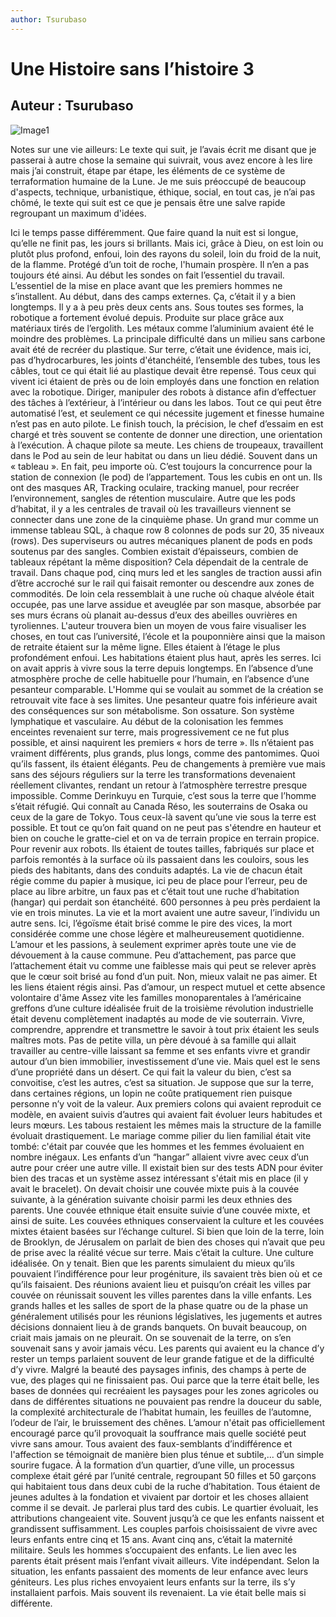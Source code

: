 ```yaml
---
author: Tsurubaso
---
```


# Une Histoire sans l’histoire 3
## Auteur : Tsurubaso

![Image1](/images/800400.png)


Notes sur une vie ailleurs:
 Le texte qui suit, je l’avais écrit me disant que je passerai à autre chose la semaine qui suivrait, vous avez encore à les lire mais j’ai construit, étape par étape, les éléments de ce système de terraformation humaine de la Lune.
Je me suis préoccupé de beaucoup d'aspects, technique, urbanistique, éthique, social, en tout cas, je n’ai pas chômé, le texte qui suit est ce que je pensais être une salve rapide regroupant un maximum d'idées.

Ici le temps passe différemment. Que faire quand la nuit est si longue, qu’elle ne finit pas, les jours si brillants. Mais ici, grâce à Dieu, on est loin ou plutôt plus profond, enfoui, loin des rayons du soleil, loin du froid de la nuit, de la flamme. Protégé d’un toit de roche, l'humain prospère.
 Il n’en a pas toujours été ainsi. Au début les sondes on fait l’essentiel du travail. L’essentiel de la mise en place avant que les premiers hommes ne s’installent. Au début, dans des camps externes. Ça, c’était il y a bien longtemps. Il y a à peu près deux cents ans.
Sous toutes ses formes, la robotique a fortement évolué depuis. Produite sur place grâce aux matériaux tirés de l’ergolith.  Les métaux comme l’aluminium avaient été le moindre des problèmes. La principale difficulté dans un milieu sans carbone avait été de recréer du plastique. Sur terre, c’était une évidence, mais ici, pas d’hydrocarbures, les joints d'étanchéité, l’ensemble des tubes, tous les câbles, tout ce qui était lié au plastique devait être repensé. 
Tous ceux qui vivent ici étaient de près ou de loin employés dans une fonction en relation avec la robotique. Diriger, manipuler des robots à distance afin d’effectuer des tâches à l’extérieur, à l’intérieur ou dans les labos. Tout ce qui peut être automatisé l’est, et seulement ce qui nécessite jugement et finesse humaine n’est pas en auto pilote. Le finish touch, la précision, le chef d’essaim en est chargé et très souvent se contente de donner une direction, une orientation à l’exécution. À chaque pilote sa meute. Les chiens de troupeaux, travaillent dans le Pod au sein de leur habitat ou dans un lieu dédié. Souvent dans un « tableau ». En fait, peu importe où.
C’est toujours la concurrence pour la station de connexion (le pod) de l’appartement. Tous les cubis en ont un. Ils ont des masques AR, Tracking oculaire, tracking manuel, pour recréer l’environnement, sangles de rétention musculaire. Autre que les pods d’habitat, il y a les centrales de travail où les travailleurs viennent se connecter dans une zone de la cinquième phase. Un grand mur comme un immense tableau SQL, à chaque row 8 colonnes de pods sur 20, 35 niveaux (rows). Des superviseurs ou autres mécaniques planent de pods en pods soutenus par des sangles. Combien existait d’épaisseurs, combien de tableaux répétant la même disposition?  Cela dépendait de la centrale de travail. Dans chaque pod, cinq murs led et les sangles de traction aussi afin d’être accroché sur le rail qui faisait remonter ou descendre aux zones de commodités.
De loin cela ressemblait à une ruche où chaque alvéole était occupée, pas une larve assidue et aveuglée par son masque, absorbée par ses murs écrans où planait au-dessus d’eux des abeilles ouvrières en tyroliennes.
L'auteur trouvera bien un moyen de vous faire visualiser les choses, en tout cas l’université, l’école et la pouponnière ainsi que la maison de retraite étaient sur la même ligne. Elles étaient à l’étage le plus profondément enfoui. Les habitations étaient plus haut, après les serres.
Ici on avait appris à vivre sous la terre depuis longtemps. En l’absence d’une atmosphère proche de celle habituelle pour l’humain, en l’absence d’une pesanteur comparable.
 L'Homme  qui se voulait au sommet de la création se retrouvait vite face à ses limites. Une pesanteur quatre fois inférieure avait des conséquences sur son métabolisme. Son ossature. Son système lymphatique et vasculaire. Au début de la colonisation les femmes enceintes revenaient sur terre, mais progressivement ce ne fut plus possible, et ainsi naquirent les premiers « hors de terre ». Ils n’étaient pas vraiment différents, plus grands, plus longs, comme des pantomimes.  Quoi qu’ils fassent, ils étaient élégants. Peu de changements à première vue mais sans des séjours réguliers sur la terre les transformations devenaient réellement clivantes, rendant un retour à l’atmosphère terrestre presque impossible.
Comme Derinkuyu en Turquie, c’est sous la terre que l’homme s’était réfugié.
Qui connaît au Canada Réso, les souterrains de Osaka ou ceux de la gare de Tokyo. Tous ceux-là savent qu’une vie sous la terre est possible. Et tout ce qu’on fait quand on ne peut pas s'étendre en hauteur et bien on couche le gratte-ciel et on va de terrain propice en terrain propice. 
Pour revenir aux robots. Ils étaient de toutes tailles, fabriqués sur place et parfois remontés à la surface où ils passaient dans les couloirs,  sous les pieds des habitants, dans des conduits adaptés. La vie de chacun était régie comme du papier à musique, ici peu de place pour l’erreur, peu de place au libre arbitre, un faux pas et c’était tout une ruche d’habitation (hangar) qui perdait son étanchéité. 600 personnes à peu près perdaient la vie en trois minutes. 
La vie et la mort avaient une autre saveur, l’individu un autre sens. Ici, l’égoïsme était brisé comme le pire des vices, la mort considérée comme une chose légère et malheureusement quotidienne.
L’amour et les passions, à seulement exprimer après toute une vie de dévouement à la cause commune. Peu d’attachement, pas parce que l’attachement était vu comme une faiblesse mais qui peut se relever après que le cœur soit brisé au fond d’un puit. Non, mieux valait ne pas aimer. Et les liens étaient régis ainsi. Pas d’amour, un respect mutuel et cette absence volontaire d'âme
Assez vite les familles monoparentales à l’américaine greffons d’une culture idéalisée fruit de la troisième révolution industrielle était devenu complètement inadaptés au mode de vie souterrain. Vivre, comprendre, apprendre et transmettre le savoir à tout prix étaient les seuls maîtres mots. Pas de petite villa, un père dévoué à sa famille qui allait travailler au centre-ville laissant sa femme et ses enfants vivre et grandir autour d’un bien immobilier, investissement d’une vie. Mais quel est le sens d’une propriété dans un désert. Ce qui fait la valeur du bien, c’est sa convoitise, c’est les autres, c’est sa situation. Je suppose que sur la terre, dans certaines régions, un lopin ne coûte pratiquement rien puisque personne n’y voit de la valeur. Aux premiers colons qui avaient reproduit ce modèle, en avaient suivis d’autres qui avaient fait évoluer leurs habitudes et leurs mœurs. Les tabous restaient les mêmes mais la structure de la famille évoluait drastiquement. Le mariage comme pilier du lien familial était vite tombé: c'était par couvée que les hommes et les femmes évoluaient en nombre inégaux. Les enfants d’un “hangar” allaient vivre avec ceux d’un autre pour créer une autre ville.
Il existait bien sur des tests ADN pour éviter bien des tracas et un système assez intéressant s'était mis en place (il y avait le bracelet). On devait choisir une couvée mixte puis à la couvée suivante, à la génération suivante choisir parmi les deux ethnies des parents. Une couvée ethnique était ensuite suivie d’une couvée mixte, et ainsi de suite. Les couvées ethniques conservaient la culture et les couvées mixtes étaient basées sur l’échange culturel. Si bien que loin de la terre, loin de Brooklyn, de Jérusalem on parlait de bien des choses qui n’avait que peu de prise avec la réalité vécue sur terre. Mais c’était la culture. Une culture idéalisée. On y tenait.
Bien que les parents simulaient du mieux qu’ils pouvaient l’indifférence pour leur progéniture, ils savaient très bien où et ce qu’ils faisaient. Des réunions avaient lieu et puisqu’on créait les villes par couvée on réunissait souvent les villes parentes dans la ville enfants. Les grands halles et les salles de sport de la phase quatre ou de la phase un généralement utilisés pour les réunions législatives, les jugements et autres décisions donnaient lieu à de grands banquets. On buvait beaucoup, on criait mais jamais on ne pleurait. On se souvenait de la terre, on s’en souvenait sans y avoir jamais vécu. Les parents qui avaient eu la chance d’y rester un temps parlaient souvent de leur grande fatigue et de la difficulté d’y vivre. Malgré la beauté des paysages infinis, des champs à perte de vue, des plages qui ne finissaient pas. Oui parce que la terre était belle, les bases de données qui recréaient les paysages pour les zones agricoles ou dans de différentes situations ne pouvaient pas rendre la douceur du sable, la complexité architecturale de l’habitat humain, les feuilles de l’automne, l’odeur de l’air, le bruissement des chênes.
L’amour n'était pas officiellement encouragé parce qu’il provoquait la souffrance mais quelle société peut vivre sans amour. Tous avaient des faux-semblants d’indifférence et l'affection se témoignait de manière bien plus ténue et subtile,... d’un simple sourire fugace.
À la formation d’un quartier, d’une ville, un processus complexe était géré par l’unité centrale, regroupant 50 filles et 50 garçons qui habitaient tous dans deux cubi de la ruche d’habitation. Tous étaient de jeunes adultes à la fondation et vivaient par dortoir et les choses allaient comme il se devait. Je parlerai plus tard des cubis.
Le quartier évoluait, les attributions changeaient vite. Souvent jusqu’à ce que les enfants naissent et grandissent suffisamment. Les couples parfois choisissaient de vivre avec leurs enfants entre cinq et 15 ans. Avant cinq ans, c’était la maternité militaire. Seuls les hommes s’occupaient des enfants. Le lien avec les parents était présent mais l’enfant vivait ailleurs. Vite indépendant. Selon la situation, les enfants passaient des moments de leur enfance avec leurs géniteurs. Les plus riches envoyaient leurs enfants sur la terre, ils s’y installaient parfois. Mais souvent ils revenaient.
La vie était belle mais si différente.

